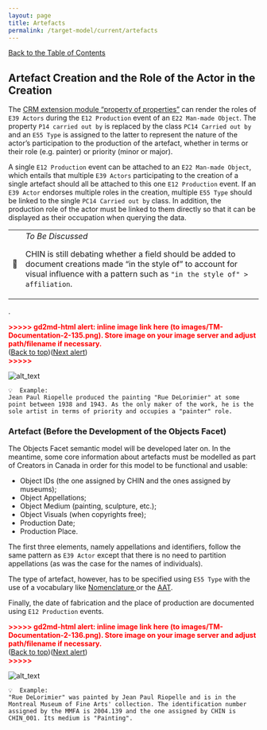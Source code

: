 ```yaml
---
layout: page
title: Artefacts
permalink: /target-model/current/artefacts
---
```

[Back to the Table of Contents](/target-model/current/information#table-of-contents)

## Artefact Creation and the Role of the Actor in the Creation

The [CRM extension module “property of properties”](http://www.cidoc-crm.org/sites/default/files/CRMpc_v1.1_0.rdfs) can render the roles of `E39 Actors` during the `E12 Production` event of an `E22 Man-made Object`. The property `P14 carried out by` is replaced by the class `PC14 Carried out by` and an `E55 Type` is assigned to the latter to represent the nature of the actor’s participation to the production of the artefact, whether in terms or their role (e.g. painter) or priority (minor or major). 

A single `E12 Production` event can be attached to an `E22 Man-made Object`, which entails that multiple `E39 Actors` participating to the creation of a single artefact should all be attached to this one `E12 Production` event. If an `E39 Actor` endorses multiple roles in the creation, multiple `E55 Type` should be linked to the single `PC14 Carried out by` class. In addition, the production role of the actor must be linked to them directly so that it can be displayed as their occupation when querying the data. 


<table>
  <tr>
   <td>🔎 
   </td>
   <td><em>To Be Discussed</em>
<p>
CHIN is still debating whether a field should be added to document creations made “in the style of” to account for visual influence with a pattern such as <code>"in the style of" > affiliation</code>. 
   </td>
  </tr>
</table>


.



<p id="gdcalert62" ><span style="color: red; font-weight: bold">>>>>>  gd2md-html alert: inline image link here (to images/TM-Documentation-2-135.png). Store image on your image server and adjust path/filename if necessary. </span><br>(<a href="#">Back to top</a>)(<a href="#gdcalert63">Next alert</a>)<br><span style="color: red; font-weight: bold">>>>>> </span></p>


![alt_text](images/TM-Documentation-2-135.png "image_tooltip")



```
💡  Example:
Jean Paul Riopelle produced the painting "Rue DeLorimier" at some point between 1938 and 1943. As the only maker of the work, he is the sole artist in terms of priority and occupies a "painter" role. 

```



### Artefact (Before the Development of the Objects Facet)

The Objects Facet semantic model will be developed later on.  In the meantime, some core information about artefacts must be modelled as part of Creators in Canada in order for this model to be functional and usable: 



*   Object IDs (the one assigned by CHIN and the ones assigned by museums);
*   Object Appellations; 
*   Object Medium (painting, sculpture, etc.);
*   Object Visuals (when copyrights free); 
*   Production Date;
*   Production Place.

The first three elements, namely appellations and identifiers, follow the same pattern as `E39 Actor` except that there is no need to partition appellations (as was the case for the names of individuals). 

The type of artefact, however, has to be specified using `E55 Type` with the use of a vocabulary like [Nomenclature ](https://www.nomenclature.info/apropos-about.app?lang=en)or the [AAT](https://www.getty.edu/research/tools/vocabularies/aat/).

Finally, the date of fabrication and the place of production are documented using `E12 Production` events.



<p id="gdcalert63" ><span style="color: red; font-weight: bold">>>>>>  gd2md-html alert: inline image link here (to images/TM-Documentation-2-136.png). Store image on your image server and adjust path/filename if necessary. </span><br>(<a href="#">Back to top</a>)(<a href="#gdcalert64">Next alert</a>)<br><span style="color: red; font-weight: bold">>>>>> </span></p>


![alt_text](images/TM-Documentation-2-136.png "image_tooltip")



```
💡  Example:
"Rue DeLorimier" was painted by Jean Paul Riopelle and is in the Montreal Museum of Fine Arts' collection. The identification number assigned by the MMFA is 2004.139 and the one assigned by CHIN is CHIN_001. Its medium is "Painting".

```